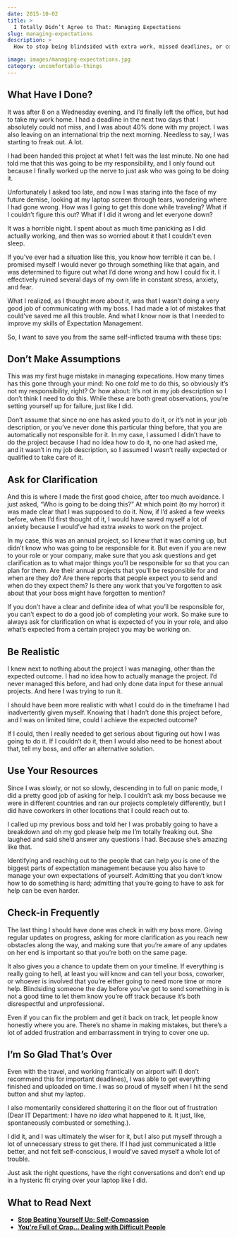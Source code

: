 ```yaml
---
date: 2015-10-02
title: >
  I Totally Didn’t Agree to That: Managing Expectations
slug: managing-expectations
description: >
  How to stop being blindsided with extra work, missed deadlines, or confused clients.

image: images/managing-expectations.jpg
category: uncomfortable-things
---
```


## What Have I Done?

It was after 8 on a Wednesday evening, and I’d finally left the office, but had to take my work home. I had a deadline in the next two days that I absolutely could not miss, and I was about 40% done with my project. I was also leaving on an international trip the next morning. Needless to say, I was starting to freak out. A lot.

I had been handed this project at what I felt was the last minute. No one had told me that this was going to be my responsibility, and I only found out because I finally worked up the nerve to just ask who was going to be doing it.

Unfortunately I asked too late, and now I was staring into the face of my future demise, looking at my laptop screen through tears, wondering where I had gone wrong. How was I going to get this done while traveling? What if I couldn’t figure this out? What if I did it wrong and let everyone down?

It was a horrible night. I spent about as much time panicking as I did actually working, and then was so worried about it that I couldn’t even sleep.

If you’ve ever had a situation like this, you know how terrible it can be. I promised myself I would never go through something like that again, and was determined to figure out what I’d done wrong and how I could fix it. I effectively ruined several days of my own life in constant stress, anxiety, and fear.

What I realized, as I thought more about it, was that I wasn’t doing a very good job of communicating with my boss. I had made a lot of mistakes that could’ve saved me all this trouble. And what I know now is that I needed to improve my skills of Expectation Management.

So, I want to save you from the same self-inflicted trauma with these tips:

## Don’t Make Assumptions

This was my first huge mistake in managing expecations. How many times has this gone through your mind: No one _told_ me to do this, so obviously it’s not my responsibility, right? Or how about: It’s not in my job description so I don’t think I need to do this. While these are both great observations, you’re setting yourself up for failure, just like I did.

Don’t assume that since no one has asked you to do it, or it’s not in your job description, or you’ve never done this particular thing before, that you are automatically not responsible for it. In my case, I assumed I didn’t have to do the project because I had no idea how to do it, no one had asked me, and it wasn’t in my job description, so I assumed I wasn’t really expected or qualified to take care of it.

## Ask for Clarification

And this is where I made the first good choice, after too much avoidance. I just asked, “Who is going to be doing this?” At which point (to my horror) it was made clear that I was supposed to do it. Now, if I’d asked a few weeks before, when I’d first thought of it, I would have saved myself a lot of anxiety because I would’ve had extra _weeks_ to work on the project.

In my case, this was an annual project, so I knew that it was coming up, but didn’t know who was going to be responsible for it. But even if you are new to your role or your company, make sure that you ask questions and get clarification as to what major things you’ll be responsible for so that you can plan for them. Are their annual projects that you’ll be responsible for and when are they do? Are there reports that people expect you to send and when do they expect them? Is there any work that you’ve forgotten to ask about that your boss might have forgotten to mention?

If you don’t have a clear and definite idea of what you’ll be responsible for, you can’t expect to do a good job of completing your work. So make sure to always ask for clarification on what is expected of you in your role, and also what’s expected from a certain project you may be working on.

## Be Realistic

I knew next to nothing about the project I was managing, other than the expected outcome. I had no idea how to actually manage the project. I’d never managed this before, and had only done data input for these annual projects. And here I was trying to run it.

I should have been more realistic with what I could do in the timeframe I had inadvertently given myself. Knowing that I hadn’t done this project before, and I was on limited time, could I achieve the expected outcome?

If I could, then I really needed to get serious about figuring out how I was going to do it. If I couldn’t do it, then I would also need to be honest about that, tell my boss, and offer an alternative solution.

## Use Your Resources

Since I was slowly, or not so slowly, descending in to full on panic mode, I did a pretty good job of asking for help. I couldn’t ask my boss because we were in different countries and ran our projects completely differently, but I did have coworkers in other locations that I could reach out to.

I called up my previous boss and told her I was probably going to have a breakdown and oh my god please help me I’m totally freaking out. She laughed and said she’d answer any questions I had. Because she’s amazing like that.

Identifying and reaching out to the people that can help you is one of the biggest parts of expectation management because you also have to manage your own expectations of yourself. Admitting that you don’t know how to do something is hard; admitting that you’re going to have to ask for help can be even harder.

## Check-in Frequently

The last thing I should have done was check in with my boss more. Giving regular updates on progress, asking for more clarification as you reach new obstacles along the way, and making sure that you’re aware of any updates on her end is important so that you’re both on the same page.

It also gives you a chance to update them on your timeline. If everything is really going to hell, at least you will know and can tell your boss, coworker, or whoever is involved that you’re either going to need more time or more help. Blindsiding someone the day before you’ve got to send something in is not a good time to let them know you’re off track because it’s both disrespectful and unprofessional.

Even if you can fix the problem and get it back on track, let people know honestly where you are. There’s no shame in making mistakes, but there’s a lot of added frustration and embarrassment in trying to cover one up.

## I’m So Glad That’s Over

Even with the travel, and working frantically on airport wifi (I don’t recommend this for important deadlines), I was able to get everything finished and uploaded on time. I was so proud of myself when I hit the send button and shut my laptop.

I also momentarily considered shattering it on the floor out of frustration (Dear IT Department: I have _no idea_ what happened to it. It just, like, spontaneously combusted or something.).

I did it, and I was ultimately the wiser for it, but I also put myself through a lot of unnecessary stress to get there. If I had just communicated a little better, and not felt self-conscious, I would’ve saved myself a whole lot of trouble.

Just ask the right questions, have the right conversations and don’t end up in a hysteric fit crying over your laptop like I did.

## What to Read Next
- **[Stop Beating Yourself Up: Self-Compassion](/self-compassion/)**
- **[You're Full of Crap... Dealing with Difficult People](/dealing-with-difficult-people/)**
